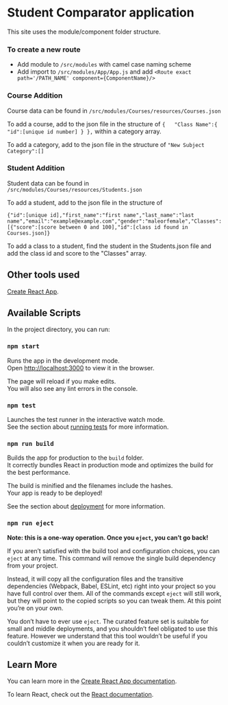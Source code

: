 # Student Comparator application

This site uses the module/component folder structure.

### To create a new route
* Add module to `/src/modules` with camel case naming scheme
* Add import to `/src/modules/App/App.js` and add `<Route exact path='/PATH_NAME' component={ComponentName}/>`

### Course Addition

Course data can be found in `/src/modules/Courses/resources/Courses.json`

To add a course, add to the json file in the structure of
`{  
    "Class Name":{  
            "id":[unique id number]
         }
},` within a category array.

To add a category, add to the json file in the structure of `"New Subject Category":[]`

### Student Addition

Student data can be found in `/src/modules/Courses/resources/Students.json`

To add a student, add to the json file in the structure of  

`{"id":[unique id],"first_name":"first name","last_name":"last name","email":"example@example.com","gender":"maleorfemale","Classes":[{"score":[score between 0 and 100],"id":[class id found in Courses.json]}`

To add a class to a student, find the student in the Students.json file and add the class id and score to the "Classes" array.

## Other tools used
[Create React App](https://github.com/facebook/create-react-app).

## Available Scripts
In the project directory, you can run:

### `npm start`

Runs the app in the development mode.<br>
Open [http://localhost:3000](http://localhost:3000) to view it in the browser.

The page will reload if you make edits.<br>
You will also see any lint errors in the console.

### `npm test`

Launches the test runner in the interactive watch mode.<br>
See the section about [running tests](https://facebook.github.io/create-react-app/docs/running-tests) for more information.

### `npm run build`

Builds the app for production to the `build` folder.<br>
It correctly bundles React in production mode and optimizes the build for the best performance.

The build is minified and the filenames include the hashes.<br>
Your app is ready to be deployed!

See the section about [deployment](https://facebook.github.io/create-react-app/docs/deployment) for more information.

### `npm run eject`

**Note: this is a one-way operation. Once you `eject`, you can’t go back!**

If you aren’t satisfied with the build tool and configuration choices, you can `eject` at any time. This command will remove the single build dependency from your project.

Instead, it will copy all the configuration files and the transitive dependencies (Webpack, Babel, ESLint, etc) right into your project so you have full control over them. All of the commands except `eject` will still work, but they will point to the copied scripts so you can tweak them. At this point you’re on your own.

You don’t have to ever use `eject`. The curated feature set is suitable for small and middle deployments, and you shouldn’t feel obligated to use this feature. However we understand that this tool wouldn’t be useful if you couldn’t customize it when you are ready for it.

## Learn More

You can learn more in the [Create React App documentation](https://facebook.github.io/create-react-app/docs/getting-started).

To learn React, check out the [React documentation](https://reactjs.org/).
